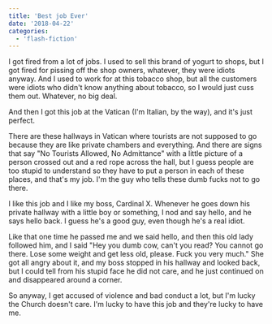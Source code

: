 ```yaml
---
title: 'Best job Ever'
date: '2018-04-22'
categories:
  - 'flash-fiction'
---
```


I got fired from a lot of jobs. I used to sell this brand of yogurt to shops,
but I got fired for pissing off the shop owners, whatever, they were idiots
anyway. And I used to work for at this tobacco shop, but all the customers were
idiots who didn't know anything about tobacco, so I would just cuss them out.
Whatever, no big deal.

<!-- truncate -->


And then I got this job at the Vatican (I'm Italian, by the way), and it's just
perfect.

There are these hallways in Vatican where tourists are not supposed to go
because they are like private chambers and everything. And there are signs that
say "No Tourists Allowed, No Admittance" with a little picture of a person
crossed out and a red rope across the hall, but I guess people are too stupid to
understand so they have to put a person in each of these places, and that's my
job. I'm the guy who tells these dumb fucks not to go there.

I like this job and I like my boss, Cardinal X. Whenever he goes down his
private hallway with a little boy or something, I nod and say hello, and he says
hello back. I guess he's a good guy, even though he's a real idiot.

Like that one time he passed me and we said hello, and then this old lady
followed him, and I said "Hey you dumb cow, can't you read? You cannot go there.
Lose some weight and get less old, please. Fuck you very much." She got all
angry about it, and my boss stopped in his hallway and looked back, but I could
tell from his stupid face he did not care, and he just continued on and
disappeared around a corner.

So anyway, I get accused of violence and bad conduct a lot, but I'm lucky the
Church doesn't care. I'm lucky to have this job and they're lucky to have me.
